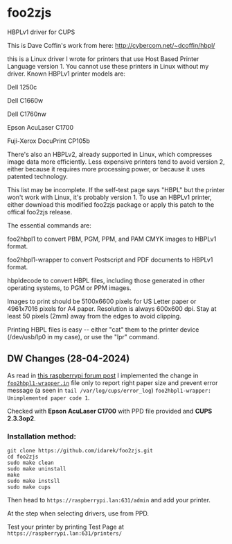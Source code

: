 # foo2zjs
HBPLv1  driver for CUPS

This is Dave Coffin's work from here:
http://cybercom.net/~dcoffin/hbpl/

this is a Linux driver I wrote for printers that use Host Based Printer Language version 1. You cannot use these printers in Linux without my driver. Known HBPLv1 printer models are:

Dell 1250c

Dell C1660w

Dell C1760nw

Epson AcuLaser C1700

Fuji-Xerox DocuPrint CP105b


There's also an HBPLv2, already supported in Linux, which compresses image data more efficiently. Less expensive printers tend to avoid version 2, either because it requires more processing power, or because it uses patented technology.

This list may be incomplete. If the self-test page says "HBPL" but the printer won't work with Linux, it's probably version 1. To use an HBPLv1 printer, either download this modified foo2zjs package or apply this patch to the offical foo2zjs release.

The essential commands are:

foo2hbpl1 to convert PBM, PGM, PPM, and PAM CMYK images to HBPLv1 format.

foo2hbpl1-wrapper to convert Postscript and PDF documents to HBPLv1 format.

hbpldecode to convert HBPL files, including those generated in other operating systems, to PGM or PPM images.

Images to print should be 5100x6600 pixels for US Letter paper or 4961x7016 pixels for A4 paper. Resolution is always 600x600 dpi. Stay at least 50 pixels (2mm) away from the edges to avoid clipping.


Printing HBPL files is easy -- either "cat" them to the printer device (/dev/usb/lp0 in my case), or use the "lpr" command.

## DW Changes (28-04-2024)

As read in [this raspberrypi forum post](https://forums.raspberrypi.com/viewtopic.php?t=73619&start=25) I implemented the change in [`foo2hbpl1-wrapper.in`](https://github.com/idarek/foo2zjs/commit/068f8d023b1934142a874ea2911fc284306b8171) file only to report right paper size and prevent error message (a seen in `tail /var/log/cups/error_log`) `foo2hbpl1-wrapper: Unimplemented paper code 1`.

Checked with **Epson AcuLaser C1700** with PPD file provided and **CUPS 2.3.3op2**.

### Installation method:

```
git clone https://github.com/idarek/foo2zjs.git
cd foo2zjs
sudo make clean
sudo make uninstall
make
sudo make instsll
sudo make cups
```

Then head to `https://raspberrypi.lan:631/admin` and add your printer.

At the step when selecting drivers, use from PPD.

Test your printer by printing Test Page at `https://raspberrypi.lan:631/printers/`
